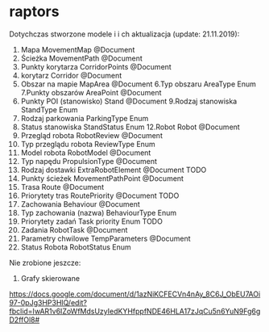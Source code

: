 # raptors
Dotychczas stworzone modele i i ch aktualizacja (update: 21.11.2019):
1. Mapa MovementMap @Document
2. Ścieżka MovementPath @Document
3. Punkty korytarza CorridorPoints @Document
4. korytarz Corridor @Document
5. Obszar na mapie MapArea @Document
6.Typ obszaru AreaType Enum
7.Punkty obszarów AreaPoint @Document
8. Punkty POI (stanowisko) Stand @Document
9.Rodzaj stanowiska StandType Enum
10. Rodzaj parkowania ParkingType Enum
11. Status stanowiska StandStatus Enum
12.Robot Robot @Document
13. Przegląd robota RobotReview @Document
14. Typ przeglądu robota ReviewType Enum
15. Model robota RobotModel @Document
16. Typ napędu PropulsionType @Document
17. Rodzaj dostawki ExtraRobotElement @Document TODO
18. Punkty ścieżek MovementPathPoint @Document
19. Trasa Route @Document
20. Priorytety tras RoutePriority @Document TODO
21. Zachowania Behaviour @Document
22. Typ zachowania (nazwa) BehaviourType Enum
23. Priorytety zadań Task priority Enum  TODO
24. Zadania RobotTask @Document
25. Parametry chwilowe TempParameters @Document
26. Status Robota RobotStatus Enum

Nie zrobione jeszcze:
1. Grafy skierowane


https://docs.google.com/document/d/1azNiKCFECVn4nAy_8C6J_ObEU7AOi97-0pJg3HP3HlQ/edit?fbclid=IwAR1v6IZoWfMdsUzyIedKYHfppfNDE46HLA17zJqCu5n6YuN9Fg6gD2ffOl8#
